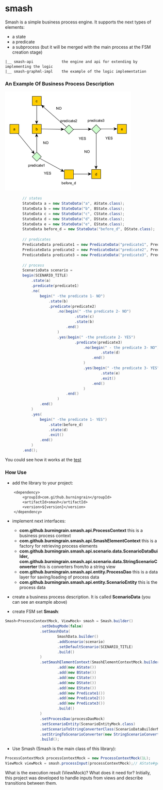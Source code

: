 # smash

Smash is a simple business process engine. 
It supports the next types of elements: 
* a state 
* a predicate
* a subprocess (but it will be merged with the main process at the FSM creation stage)
```
|__ smash-api             the engine and api for extending by implementing the logic
|__ smash-graphml-impl    the example of the logic implementation
```

### An Example Of Business Process Description

![the process description](https://github.com/burningrain/smash/blob/master/smash-graphml-impl/src/main/resources/example.png?raw=true)

```java
        // states
        StateData a = new StateData("a", AState.class);
        StateData b = new StateData("b", BState.class);
        StateData c = new StateData("c", CState.class);
        StateData d = new StateData("d", DState.class);
        StateData e = new StateData("e", EState.class);
        StateData before_d = new StateData("before_d", DState.class);

        // predicates
        PredicateData predicate1 = new PredicateData("predicate1", Predicate1.class);
        PredicateData predicate2 = new PredicateData("predicate2", Predicate2.class);
        PredicateData predicate3 = new PredicateData("predicate3", Predicate3.class);

        // process
        ScenarioData scenario =
        begin(SCENARIO_TITLE)
            .state(a)
            .predicate(predicate1)
            .no(
                begin(" -the predicate 1- NO")
                    .state(b)
                    .predicate(predicate2)
                        .no(begin(" -the predicate 2- NO")
                                .state(c)
                                .state(b)
                            .end()
                        )
                        .yes(begin(" -the predicate 2- YES")
                                .predicate(predicate3)
                                    .no(begin(" - the predicate 3- NO")
                                            .state(d)
                                        .end()
                                    )
                                    .yes(begin(" -the predicate 3- YES")
                                            .state(e)
                                            .exit()
                                        .end()
                                    )
                            .end()
                        )
                .end()
            )
            .yes(
                begin(" -the predicate 1- YES")
                    .state(before_d)
                    .state(d)
                    .exit()
                .end()
            )
        .end();
```
You could see how it works at the [test](https://github.com/burningrain/smash/blob/master/smash-api/src/test/java/com/github/burningrain/smash/api/scenario/builder/SmashBuilderTest.java)

### How Use

* add the library to your project:
```
    <dependency>
        <groupId>com.github.burningrain</groupId>
        <artifactId>smash</artifactId>
        <version>${version}</version>
    </dependency>
```

* implement next interfaces:
    - **com.github.burningrain.smash.api.ProcessContext** this is a business process context
    - **com.github.burningrain.smash.api.SmashElementContext** this is a factory for retrieving process elements
    - **com.github.burningrain.smash.api.scenario.data.ScenarioDataBuilder, 
       com.github.burningrain.smash.api.scenario.data.StringScenarioConverter** this is converters from/to a string view 
    - **com.github.burningrain.smash.api.entity.ProcessDao** this is a data layer for saving/loading of process data
    - **com.github.burningrain.smash.api.entity.ScenarioEntity** this is the process data

* create a business process description. It is called **ScenarioData** (you can see an example above)
* create FSM set  **Smash**:
```java
Smash<ProcessContextMock, ViewMock> smash = Smash.builder()
                .setDebugMode(false)
                .setSmashData(
                        SmashData.builder()
                        .addScenario(scenario)
                        .setDefaultScenario(SCENARIO_TITLE)
                        .build()
                )
                .setSmashElementContext(SmashElementContextMock.builder()
                        .add(new AState())
                        .add(new BState())
                        .add(new CState())
                        .add(new DState())
                        .add(new EState())
                        .add(new Predicate1())
                        .add(new Predicate2())
                        .add(new Predicate3())
                        .build()
                )
                .setProcessDao(processDaoMock)
                .setScenarioEntity(ScenarioEntityMock.class)
                .setScenarioToStringConverterClass(ScenarioDataBuilderMock.class)
                .setStringToScenarioConverter(new StringScenarioConverterMock())
                .build();
```

* Use Smash (Smash is the main class of this library):
```java
ProcessContextMock processContextMock = new ProcessContextMock(1L);
ViewMock viewMock = smash.processInput(processContextMock);// AState#getView
```

What is the execution result (ViewMock)? What does it need for?
Initially, this project was developed to handle inputs from views and describe transitions between them.